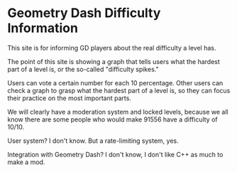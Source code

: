 # Geometry Dash Difficulty Information

This site is for informing GD players about the real difficulty a level has.

The point of this site is showing a graph that tells users what the hardest part of a level is, or the so-called "difficulty spikes."

Users can vote a certain number for each 10 percentage. Other users can check a graph to grasp what the hardest part of a level is, so they can focus their practice on the most important parts.

We will clearly have a moderation system and locked levels, because we all know there are some people who would make 91556 have a difficulty of 10/10.

User system? I don't know. But a rate-limiting system, yes.

Integration with Geometry Dash? I don't know, I don't like C++ as much to make a mod.
